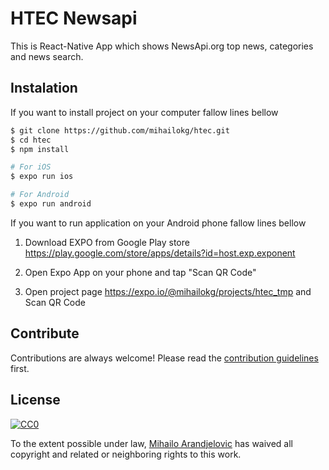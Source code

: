 # HTEC Newsapi

This is React-Native App which shows NewsApi.org top news, categories and news search.

## Instalation

If you want to install project on your computer fallow lines bellow
```bash
$ git clone https://github.com/mihailokg/htec.git
$ cd htec
$ npm install

# For iOS
$ expo run ios

# For Android
$ expo run android
```

If you want to run application on your Android phone fallow lines bellow

1. Download EXPO from Google Play store https://play.google.com/store/apps/details?id=host.exp.exponent

2. Open Expo App on your phone and tap "Scan QR Code"
3. Open project page https://expo.io/@mihailokg/projects/htec_tmp and Scan QR Code

## Contribute

Contributions are always welcome!
Please read the [contribution guidelines](contributing.md) first.

## License

[![CC0](https://licensebuttons.net/p/zero/1.0/88x31.png)](https://creativecommons.org/publicdomain/zero/1.0/)

To the extent possible under law, [Mihailo Arandjelovic](https://timonix.com) has waived all copyright and related or neighboring rights to this work.

 
